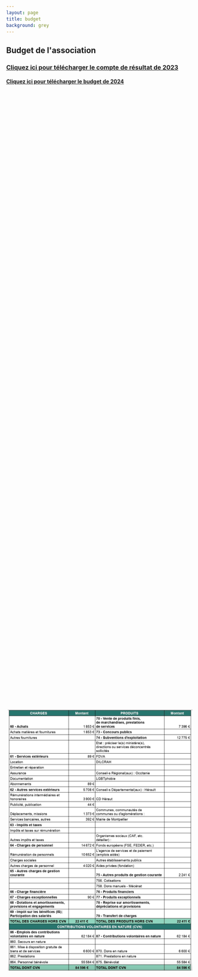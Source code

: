 ```yaml
---
layout: page
title: budget
background: grey
---
```


<section class="page-section">
  <div class="container">
    <div class="row">
      <div class="col-lg-12 text-center">
        <h1 class="section-heading text-uppercase">Budget de l'association</h1>
        <h3 class="section-subheading text-muted"><a href="cr2023.pdf" target="_blank">Cliquez ici pour télécharger le compte de résultat de 2023</a></h3>
        <h4 class="section-subheading text-muted"><a href="budget2024.pdf" target="_blank">Cliquez ici pour télécharger le budget de 2024</a></h4>
      </div>
    </div>
  </div>
</section>

<div style="display: flex; justify-content: center; align-items: center; height: 100vh;">
  <img src="assets/img/budget2024.png" alt="Organigramme" style="max-width: 100%">
</div>